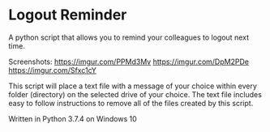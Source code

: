 # Logout Reminder
A python script that allows you to remind your colleagues to logout next time.

Screenshots:
https://imgur.com/PPMd3Mv
https://imgur.com/DpM2PDe
https://imgur.com/Sfxc1cY

This script will place a text file with a message of your choice within every folder (directory) on the selected drive of your choice.
The text file includes easy to follow instructions to remove all of the files created by this script.

Written in Python 3.7.4 on Windows 10
